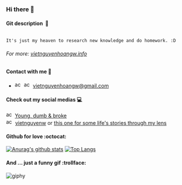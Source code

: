 ### Hi there 👋
#### Git description &nbsp;:pencil:

```

It's just my heaven to research new knowledge and do homework. :D

```
 ###### For more: [vietnguyenhoangw.info](https://vietnguyenhoangw.info)

#### Contact with me :love_letter:
- <img src="https://www.google.com/gmail/about/static/images/logo-gmail.png?cache=1adba63" width="17" height="17" alt="accessibility text">&nbsp;
<img src="https://upload.wikimedia.org/wikipedia/commons/thumb/6/60/Skype_logo_%282019%E2%80%93present%29.svg/220px-Skype_logo_%282019%E2%80%93present%29.svg.png" width="17" height="17" alt="accessibility text">&nbsp;  vietnguyenhoangw@gmail.com

#### Check out my social medias :computer:
<img src="https://play-lh.googleusercontent.com/lMoItBgdPPVDJsNOVtP26EKHePkwBg-PkuY9NOrc-fumRtTFP4XhpUNk_22syN4Datc" width="20" height="17" alt="accessibility text"> [Young, dumb & broke](https://www.youtube.com/channel/UCFqijuBPinl5Ym-keX4HakQ?view_as=subscriber)<br />
<img src="https://upload.wikimedia.org/wikipedia/commons/thumb/e/e7/Instagram_logo_2016.svg/2048px-Instagram_logo_2016.svg.png" width="17" height="17" alt="accessibility text">&nbsp; [vietnguyenw](https://instagram.com/vietnguyenw) or [this one for some life's stories through my lens](https://instagram.com/wgnteiv)

#### Github for love :octocat:
[![Anurag's github stats](https://github-readme-stats.vercel.app/api?username=vietnguyenhoangw&theme=tokyonight&show_icons=true)](https://github.com/anuraghazra/github-readme-stats) [![Top Langs](https://github-readme-stats.vercel.app/api/top-langs/?username=vietnguyenhoangw&layout=compact&theme=tokyonight)](https://github.com/anuraghazra/github-readme-stats)

#### And ... just a funny gif :trollface:
![giphy](https://user-images.githubusercontent.com/43869718/95009909-9bbd7580-064f-11eb-8d47-ee67c02c0d82.gif)

<!--
**vietnguyenhoangw/vietnguyenhoangw** is a ✨ _special_ ✨ repository because its `README.md` (this file) appears on your GitHub profile.

Here are some ideas to get you started:

- 🔭 I’m currently working on ...
- 🌱 I’m currently learning ...
- 👯 I’m looking to collaborate on ...
- 🤔 I’m looking for help with ...
- 💬 Ask me about ...
- 📫 How to reach me: ...
- 😄 Pronouns: ...
- ⚡ Fun fact: ...
-->
